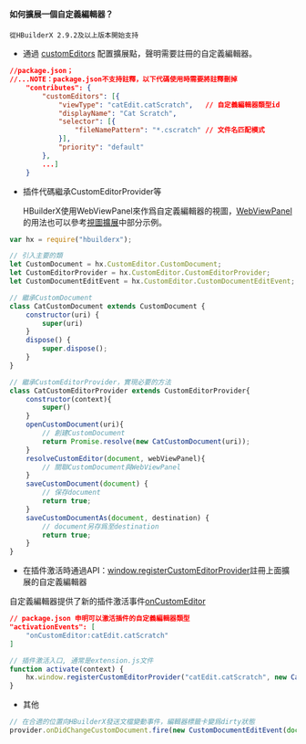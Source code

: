 #### 如何擴展一個自定義編輯器？

`從HBuilderX 2.9.2及以上版本開始支持`

- 通過 [customEditors](/ExtensionDocs/ContributionPoints/README.md#customEditors) 配置擴展點，聲明需要註冊的自定義編輯器。

```json
//package.json；
//...NOTE：package.json不支持註釋，以下代碼使用時需要將註釋刪掉
    "contributes": {
        "customEditors": [{
            "viewType": "catEdit.catScratch",   // 自定義編輯器類型id
            "displayName": "Cat Scratch",
            "selector": [{
                "fileNamePattern": "*.cscratch" // 文件名匹配模式
            }],
            "priority": "default"
        },
        ...]
    }
```

- 插件代碼繼承CustomEditorProvider等

    HBuilderX使用WebViewPanel來作爲自定義編輯器的視圖，[WebViewPanel](/ExtensionDocs/Api/windows/createWebView?id=webviewpanel)的用法也可以參考[視圖擴展](/ExtensionTutorial/views.md#WebView)中部分示例。
    
```javascript
var hx = require("hbuilderx");

// 引入主要的類
let CustomDocument = hx.CustomEditor.CustomDocument;
let CustomEditorProvider = hx.CustomEditor.CustomEditorProvider;
let CustomDocumentEditEvent = hx.CustomEditor.CustomDocumentEditEvent;

// 繼承CustomDocument
class CatCustomDocument extends CustomDocument {
    constructor(uri) {
        super(uri)
    }
    dispose() {
        super.dispose();
    }
}

// 繼承CustomEditorProvider，實現必要的方法
class CatCustomEditorProvider extends CustomEditorProvider{
    constructor(context){
        super()
    }
    openCustomDocument(uri){
        // 創建CustomDocument
        return Promise.resolve(new CatCustomDocument(uri));
    }
    resolveCustomEditor(document, webViewPanel){
        // 關聯CustomDocument與WebViewPanel
    }
    saveCustomDocument(document) {
        // 保存document
        return true;
    }
    saveCustomDocumentAs(document, destination) {
        // document另存爲至destination
        return true;
    }
}
```

- 在插件激活時通過API：[window.registerCustomEditorProvider](/ExtensionDocs/Api/windows/registerCustomEditorProvider)註冊上面擴展的自定義編輯器

自定義編輯器提供了新的插件激活事件[onCustomEditor](/ExtensionDocs/activation_event.md#onCustomEditor)

```json
// package.json 申明可以激活插件的自定義編輯器類型
"activationEvents": [
    "onCustomEditor:catEdit.catScratch"
]
```

```javascript
// 插件激活入口, 通常是extension.js文件
function activate(context) {
    hx.window.registerCustomEditorProvider("catEdit.catScratch", new CatCustomEditorProvider());
}
```

- 其他

```javascript
// 在合適的位置向HBuilderX發送文檔變動事件，編輯器標籤卡變爲dirty狀態
provider.onDidChangeCustomDocument.fire(new CustomDocumentEditEvent(document));
```